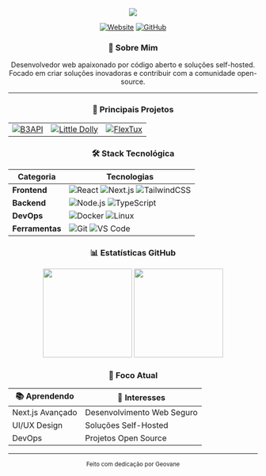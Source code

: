 <div align="center">
  <img src="https://readme-typing-svg.herokuapp.com/?lines=👋+Olá,+eu+sou+o+Geovane!&center=true&size=30&color=28a745">

  [![Website](https://img.shields.io/badge/Website-geovanebr.me-28a745?style=for-the-badge&logo=google-chrome&logoColor=white)](https://geovanebr.me)
  [![GitHub](https://img.shields.io/badge/GitHub-GeovaneSec-28a745?style=for-the-badge&logo=github&logoColor=white)](https://github.com/GeovaneSec)
</div>

<div align="center">
  <h3>💫 Sobre Mim</h3>
  <p>
    Desenvolvedor web apaixonado por código aberto e soluções self-hosted.<br>
    Focado em criar soluções inovadoras e contribuir com a comunidade open-source.
  </p>
</div>

---

<div align="center">
  <h3>🎯 Principais Projetos</h3>
</div>

<table align="center">
  <tr>
    <td align="center">
      <a href="https://github.com/GeovaneSec/B3API">
        <img src="https://img.shields.io/badge/B3API-API%20Financeira-28a745?style=for-the-badge" alt="B3API"/>
      </a>
    </td>
    <td align="center">
      <a href="https://github.com/bandalittledolly/Website">
        <img src="https://img.shields.io/badge/Little%20Dolly-Website-28a745?style=for-the-badge" alt="Little Dolly"/>
      </a>
    </td>
    <td align="center">
      <a href="https://github.com/GeovaneSec/FlexTux">
        <img src="https://img.shields.io/badge/FlexTux-Discord%20Bot-28a745?style=for-the-badge" alt="FlexTux"/>
      </a>
    </td>
  </tr>
</table>

<div align="center">
  <h3>🛠️ Stack Tecnológica</h3>
</div>

<div align="center">

| Categoria | Tecnologias |
|-----------|-------------|
| **Frontend** | ![React](https://img.shields.io/badge/React-61DAFB?style=flat-square&logo=react&logoColor=black) ![Next.js](https://img.shields.io/badge/Next.js-000000?style=flat-square&logo=nextdotjs&logoColor=white) ![TailwindCSS](https://img.shields.io/badge/TailwindCSS-06B6D4?style=flat-square&logo=tailwindcss&logoColor=white) |
| **Backend** | ![Node.js](https://img.shields.io/badge/Node.js-339933?style=flat-square&logo=nodedotjs&logoColor=white) ![TypeScript](https://img.shields.io/badge/TypeScript-3178C6?style=flat-square&logo=typescript&logoColor=white) |
| **DevOps** | ![Docker](https://img.shields.io/badge/Docker-2496ED?style=flat-square&logo=docker&logoColor=white) ![Linux](https://img.shields.io/badge/Linux-FCC624?style=flat-square&logo=linux&logoColor=black) |
| **Ferramentas** | ![Git](https://img.shields.io/badge/Git-F05032?style=flat-square&logo=git&logoColor=white) ![VS Code](https://img.shields.io/badge/VS%20Code-007ACC?style=flat-square&logo=visualstudiocode&logoColor=white) |

</div>

<div align="center">
  <h3>📊 Estatísticas GitHub</h3>
</div>

<div align="center">
  <img height="180em" src="https://github-readme-stats.vercel.app/api?username=GeovaneSec&show_icons=true&theme=github_dark&hide_border=true&title_color=28a745&icon_color=28a745"/>
  <img height="180em" src="https://github-readme-streak-stats.herokuapp.com/?user=GeovaneSec&theme=github-dark&hide_border=true&ring=28a745&fire=28a745&currStreakLabel=28a745"/>
</div>

<div align="center">
  <h3>🌱 Foco Atual</h3>
</div>

<div align="center">

| 📚 Aprendendo | 🎯 Interesses |
|--------------|---------------|
| Next.js Avançado | Desenvolvimento Web Seguro |
| UI/UX Design | Soluções Self-Hosted |
| DevOps | Projetos Open Source |

</div>

---

<div align="center">
  <sub>Feito com dedicação por Geovane</sub>
</div>
